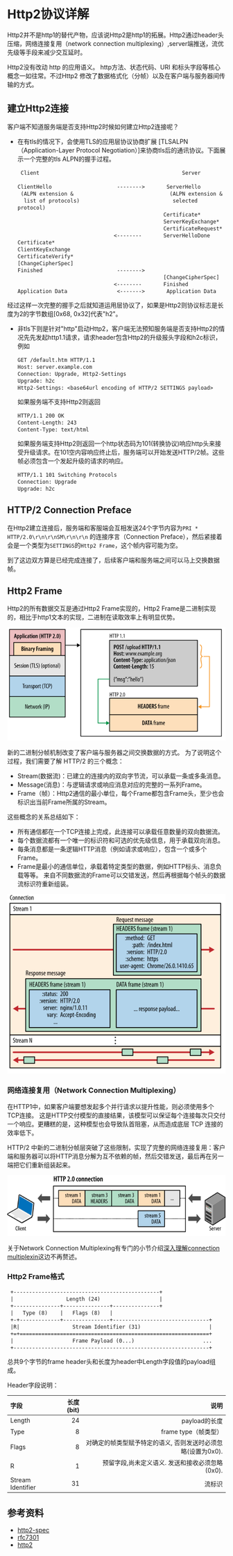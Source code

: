 # Http2协议详解

Http2并不是http1的替代产物，应该说Http2是http1的拓展。Http2通过header头压缩，网络连接复用（network connection multiplexing）,server端推送，流优先级等手段来减少交互延时。

Http2没有改动 http 的应用语义。 http方法、状态代码、URI 和标头字段等核心概念一如往常。不过Http2 修改了数据格式化（分帧）以及在客户端与服务器间传输的方式。


## 建立Http2连接

客户端不知道服务端是否支持Http2时候如何建立Http2连接呢？
- 在有tls的情况下，会使用TLS的应用层协议协商扩展 [TLSALPN（Application-Layer Protocol Negotiation）]来协商tls后的通讯协议。下面展示一个完整的tls ALPN的握手过程。
    ```
     Client                                              Server

   ClientHello                     -------->       ServerHello
     (ALPN extension &                               (ALPN extension &
      list of protocols)                              selected protocol)
                                                   Certificate*
                                                   ServerKeyExchange*
                                                   CertificateRequest*
                                   <--------       ServerHelloDone
   Certificate*
   ClientKeyExchange
   CertificateVerify*
   [ChangeCipherSpec]
   Finished                        -------->
                                                   [ChangeCipherSpec]
                                   <--------       Finished
   Application Data                <------->       Application Data
    ```
 经过这样一次完整的握手之后就知道运用层协议了，如果是Http2则协议标志是长度为2的字节数组[0x68, 0x32]代表"h2"。
- 非tls下则是针对"http"启动Http2，客户端无法预知服务端是否支持Http2的情况先先发起http1.1请求，请求header包含Http2的升级报头字段和h2c标识，例如
    ```
    GET /default.htm HTTP/1.1
    Host: server.example.com
    Connection: Upgrade, Http2-Settings
    Upgrade: h2c
    Http2-Settings: <base64url encoding of HTTP/2 SETTINGS payload>
    ```
    如果服务端不支持Http2则返回
    ```
    HTTP/1.1 200 OK
    Content-Length: 243
    Content-Type: text/html
    ```
    如果服务端支持Http2则返回一个http状态码为101(转换协议)响应http头来接受升级请求。在101空内容响应终止后，服务端可以开始发送HTTP/2帧。这些帧必须包含一个发起升级的请求的响应。
    ```
    HTTP/1.1 101 Switching Protocols
    Connection: Upgrade
    Upgrade: h2c
    ```


## HTTP/2 Connection Preface

在Http2建立连接后，服务端和客服端会互相发送24个字节内容为`PRI * HTTP/2.0\r\n\r\nSM\r\n\r\n` 的连接序言（Connection Preface），然后紧接着会是一个类型为`SETTINGS`的`Http2 Frame`，这个帧内容可能为空。

到了这边双方算是已经完成连接了，后续客户端和服务端之间可以马上交换数据帧。

## Http2 Frame

Http2的所有数据交互是通过Http2 Frame实现的，Http2 Frame是二进制实现的，相比于http1文本的实现，二进制在读取效率上有明显优势。

![](../img/Http2-1.svg)

新的二进制分帧机制改变了客户端与服务器之间交换数据的方式。 为了说明这个过程，我们需要了解 HTTP/2 的三个概念：

- Stream(数据流)：已建立的连接内的双向字节流，可以承载一条或多条消息。
- Message(消息)：与逻辑请求或响应消息对应的完整的一系列Frame。
- Frame（帧）：Http2通信的最小单位，每个Frame都包含Frame头，至少也会标识出当前Frame所属的Stream。

这些概念的关系总结如下：

- 所有通信都在一个TCP连接上完成，此连接可以承载任意数量的双向数据流。
- 每个数据流都有一个唯一的标识符和可选的优先级信息，用于承载双向消息。
- 每条消息都是一条逻辑HTTP消息（例如请求或响应），包含一个或多个Frame。
- Frame是最小的通信单位，承载着特定类型的数据，例如HTTP标头、消息负载等等。 来自不同数据流的Frame可以交错发送，然后再根据每个帧头的数据流标识符重新组装。

![](../img/http2-2.svg)

### 网络连接复用（Network Connection Multiplexing） 
在HTTP1中，如果客户端要想发起多个并行请求以提升性能，则必须使用多个TCP连接。 这是HTTP交付模型的直接结果，该模型可以保证每个连接每次只交付一个响应。更糟糕的是，这种模型也会导致队首阻塞，从而造成底层 TCP 连接的效率低下。

HTTP/2 中新的二进制分帧层突破了这些限制，实现了完整的网络连接复用：客户端和服务器可以将HTTP消息分解为互不依赖的帧，然后交错发送，最后再在另一端把它们重新组装起来。

![](../img/http2-3.svg)

关于Network Connection Multiplexing有专门的小节介绍[深入理解connection multiplexin](./深入理解connection-multiplexin.md)这边不再赘述。

### Http2 Frame格式

```
 +-----------------------------------------------+
 |                 Length (24)                   |
 +---------------+---------------+---------------+
 |   Type (8)    |   Flags (8)   |
 +-+-------------+---------------+-------------------------------+
 |R|                 Stream Identifier (31)                      |
 +=+=============================================================+
 |                   Frame Payload (0...)                      ...
 +---------------------------------------------------------------+
 ```
 总共9个字节的frame header头和长度为header中Length字段值的payload组成。

Header字段说明：

|字段 | 长度(bit) |  说明|  
|:-|-:|-:|
|Length | 24 |  payload的长度|
|Type | 8 | frame type（帧类型） |
|Flags | 8 | 对确定的帧类型赋予特定的语义, 否则发送时必须忽略(设置为0x0). |
|R | 1 | 预留字段,尚未定义语义. 发送和接收必须忽略(0x0).|
|Stream Identifier | 31  | 流标识 |


## 参考资料

- [http2-spec](https://http2.github.io/http2-spec/#starting)
- [rfc7301](https://tools.ietf.org/html/rfc7301)
- [http2](https://developers.google.com/web/fundamentals/performance/http2)
